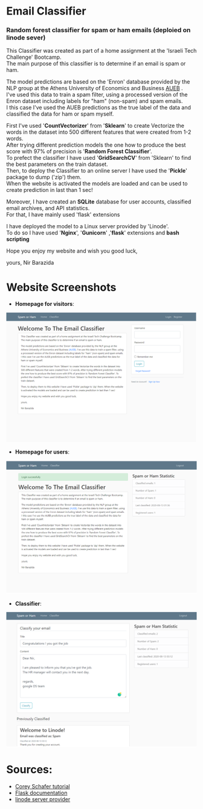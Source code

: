 # Email Classifier
### Random forest classifier for spam or ham emails (deploied on linode sever)

This Classifier was created as part of a home assignment at the 'Israeli Tech Challenge' Bootcamp.\
The main purpose of this classifier is to determine if an email is spam or ham.

The model predictions are based on the 'Enron' database provided by the NLP group at the Athens University of Economics and Business [AUEB](http://nlp.cs.aueb.gr/software.html) .\
I've used this data to train a spam filter, using a processed version of the Enron dataset including labels for "ham" (non-spam) and spam emails.\
I this case I've used the AUEB predictions as the true label of the data and classified the data for ham or spam myself.

First I've used '**CountVectorizer**' from '**Sklearn**' to create Vectorize the words in the dataset into 500 different features that were created from 1-2 words.\
After trying different prediction models the one how to produce the best score with 97% of precision is '**Random Forest Classifier**'.\
To prefect the classifier I have used '**GridSearchCV**' from 'Sklearn' to find the best parameters on the train dataset.\
Then, to deploy the Classifier to an online server I have used the '**Pickle**' package to dump ('zip') them.\
When the website is activated the models are loaded and can be used to create prediction in last than 1 sec!

Moreover, I have created an **SQLite** database for user accounts, classified email archives, and API statistics.\
For that, I have mainly used 'flask' extensions

I have deployed the model to a Linux server provided by 'Linode'.\
To do so I have used '**Nginx**', '**Gunicorn**' ,'**flask**' extensions and **bash scripting**

Hope you enjoy my website and wish you good luck,

yours,
Nir Barazida

# Website Screenshots

- **Homepage for visitors**:


![screenshot_1](https://github.com/nirbarazida/email_classifier/blob/master/documentation/screenshot_1.png)

- **Homepage for users**:


![screenshot_2](https://github.com/nirbarazida/email_classifier/blob/master/documentation/screenshot_2.png)

- **Classifier**:


![screenshot_3](https://github.com/nirbarazida/email_classifier/blob/master/documentation/screenshot_3.png)

# Sources:
- [Corey Schafer tutorial](https://www.youtube.com/watch?v=MwZwr5Tvyxo&list=PL-osiE80TeTs4UjLw5MM6OjgkjFeUxCYH&index=1)
- [Flask documentation](https://flask-sqlalchemy.palletsprojects.com/en/2.x/)
- [linode server provider](https://cloud.linode.com/)